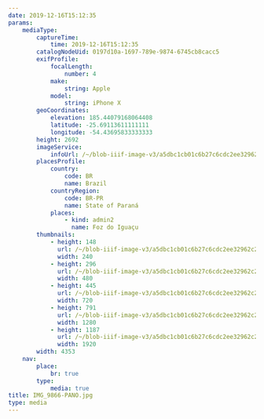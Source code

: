```yaml
---
date: 2019-12-16T15:12:35
params:
    mediaType:
        captureTime:
            time: 2019-12-16T15:12:35
        catalogNodeUid: 0197d10a-1697-789e-9874-6745cb8cacc5
        exifProfile:
            focalLength:
                number: 4
            make:
                string: Apple
            model:
                string: iPhone X
        geoCoordinates:
            elevation: 185.44079168064408
            latitude: -25.69113611111111
            longitude: -54.43695833333333
        height: 2692
        imageService:
            infoUrl: /~/blob-iiif-image-v3/a5dbc1cb01c6b27c6cdc2ee32962c2ac9146b97642027bbef45a048ad0cba6ed/info.json
        placesProfile:
            country:
                code: BR
                name: Brazil
            countryRegion:
                code: BR-PR
                name: State of Paraná
            places:
                - kind: admin2
                  name: Foz do Iguaçu
        thumbnails:
            - height: 148
              url: /~/blob-iiif-image-v3/a5dbc1cb01c6b27c6cdc2ee32962c2ac9146b97642027bbef45a048ad0cba6ed/full/240%2C148/0/default.jpg
              width: 240
            - height: 296
              url: /~/blob-iiif-image-v3/a5dbc1cb01c6b27c6cdc2ee32962c2ac9146b97642027bbef45a048ad0cba6ed/full/480%2C296/0/default.jpg
              width: 480
            - height: 445
              url: /~/blob-iiif-image-v3/a5dbc1cb01c6b27c6cdc2ee32962c2ac9146b97642027bbef45a048ad0cba6ed/full/720%2C445/0/default.jpg
              width: 720
            - height: 791
              url: /~/blob-iiif-image-v3/a5dbc1cb01c6b27c6cdc2ee32962c2ac9146b97642027bbef45a048ad0cba6ed/full/1280%2C791/0/default.jpg
              width: 1280
            - height: 1187
              url: /~/blob-iiif-image-v3/a5dbc1cb01c6b27c6cdc2ee32962c2ac9146b97642027bbef45a048ad0cba6ed/full/1920%2C1187/0/default.jpg
              width: 1920
        width: 4353
    nav:
        place:
            br: true
        type:
            media: true
title: IMG_9866-PANO.jpg
type: media
---
```

